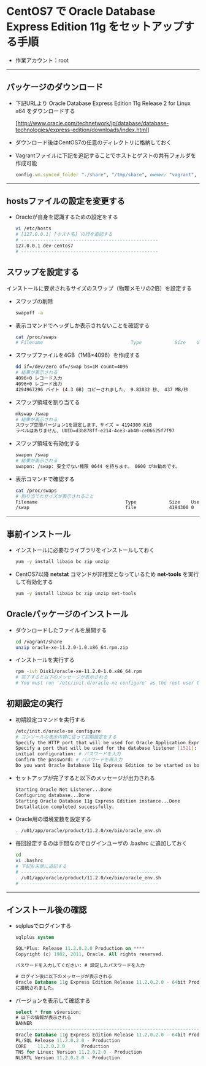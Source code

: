 # CentOS7 で Oracle Database Express Edition 11g をセットアップする手順

* 作業アカウント：root

***

## パッケージのダウンロード

* 下記URLより Oracle Database Express Edition 11g Release 2 for Linux x64 をダウンロードする

  [<http://www.oracle.com/technetwork/jp/database/database-technologies/express-edition/downloads/index.html>]

* ダウンロード後はCentOS7の任意のディレクトリに格納しておく

* Vagrantファイルに下記を追記することでホストとゲストの共有フォルダを作成可能

  ```ruby
  config.vm.synced_folder "./share", "/tmp/share", owner: "vagrant", group: "vagrant" , create: true
  ```

***

## hostsファイルの設定を変更する

* Oracleが自身を認識するための設定をする

  ```bash
  vi /etc/hosts
  # [127.0.0.1] [ホスト名] の行を追記する
  # --------------------------------------------------
  127.0.0.1 dev-centos7
  # --------------------------------------------------
  ```

## スワップを設定する

インストールに要求されるサイズのスワップ（物理メモリの2倍）を設定する

* スワップの削除

  ```bash
  swapoff -a
  ```

* 表示コマンドでヘッダしか表示されないことを確認する

  ```bash
  cat /proc/swaps
  # Filename                                Type            Size    Used    Priority
  ```

* スワップファイルを4GB（1MB×4096）を作成する

  ```bash
  dd if=/dev/zero of=/swap bs=1M count=4096
  # 結果が表示される
  4096+0 レコード入力
  4096+0 レコード出力
  4294967296 バイト (4.3 GB) コピーされました、 9.83032 秒、 437 MB/秒
  ```

* スワップ領域を割り当てる

  ```bash
  mkswap /swap
  # 結果が表示される
  スワップ空間バージョン1を設定します、サイズ = 4194300 KiB
  ラベルはありません, UUID=d3b878ff-e214-4ce3-ab40-ce06625f7f97
  ```

* スワップ領域を有効化する

  ```bash
  swapon /swap
  # 結果が表示される
  swapon: /swap: 安全でない権限 0644 を持ちます。 0600 がお勧めです。
  ```

* 表示コマンドで確認する

  ```bash
  cat /proc/swaps
  # 割り当てたサイズが表示されること
  Filename                                Type            Size    Used    Priority
  /swap                                   file            4194300 0       -1
  ```

***

## 事前インストール

* インストールに必要なライブラリをインストールしておく

  ```bash
  yum -y install libaio bc zip unzip
  ```

* CentOS7以降 __netstat__ コマンドが非推奨となっているため __net-tools__ を実行して有効化する

  ```bash
  yum -y install libaio bc zip unzip net-tools
  ```

## Oracleパッケージのインストール

* ダウンロードしたファイルを展開する

  ```bash
  cd /vagrant/share
  unzip oracle-xe-11.2.0-1.0.x86_64.rpm.zip
  ```

* インストールを実行する

  ```bash
  rpm -ivh Disk1/oracle-xe-11.2.0-1.0.x86_64.rpm
  # 完了すると以下のメッセージが表示される
  # You must run '/etc/init.d/oracle-xe configure' as the root user to configure the database.
  ```

## 初期設定の実行

* 初期設定コマンドを実行する

  ```bash
  /etc/init.d/oracle-xe configure
  # コンソールの表示内容に従って初期設定をする
  Specify the HTTP port that will be used for Oracle Application Express [8080]: # Enterキー押下
  Specify a port that will be used for the database listener [1521]: # Enterキー押下
  initial configuration: # パスワードを入力
  Confirm the password: # パスワードを再入力
  Do you want Oracle Database 11g Express Edition to be started on boot (y/n) [y]: # Enterキー押下
  ```

* セットアップが完了すると以下のメッセージが出力される

  ```bash
  Starting Oracle Net Listener...Done
  Configuring database...Done
  Starting Oracle Database 11g Express Edition instance...Done
  Installation completed successfully.
  ```

* Oracle用の環境変数を設定する

  ```bash
  . /u01/app/oracle/product/11.2.0/xe/bin/oracle_env.sh
  ```

* 毎回設定するのは手間なのでログインユーザの .bashrc に追加しておく

  ```bash
  cd
  vi .bashrc
  # 下記を末尾に追記する
  # --------------------------------------------------
  . /u01/app/oracle/product/11.2.0/xe/bin/oracle_env.sh
  # --------------------------------------------------
  ```

***

## インストール後の確認

* sqlplusでログインする

  ```sql
  sqlplus system

  SQL*Plus: Release 11.2.0.2.0 Production on ****
  Copyright (c) 1982, 2011, Oracle. All rights reserved.

  パスワードを入力してください: # 設定したパスワードを入力

  # ログイン後に以下のメッセージが表示される
  Oracle Database 11g Express Edition Release 11.2.0.2.0 - 64bit Production
  に接続されました。
  ```

* バージョンを表示して確認する

  ```sql
  select * from v$version;
  # 以下の情報が表示される
  BANNER
  --------------------------------------------------------------------------------
  Oracle Database 11g Express Edition Release 11.2.0.2.0 - 64bit Production
  PL/SQL Release 11.2.0.2.0 - Production
  CORE    11.2.0.2.0      Production
  TNS for Linux: Version 11.2.0.2.0 - Production
  NLSRTL Version 11.2.0.2.0 - Production
  ```
